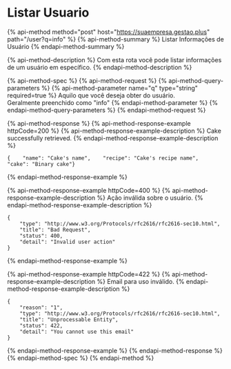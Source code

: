 # Listar Usuario

{% api-method method="post" host="https://suaempresa.gestao.plus" path="/user?q=info" %}
{% api-method-summary %}
Listar Informações de Usuário
{% endapi-method-summary %}

{% api-method-description %}
Com esta rota você pode listar informações de um usuário em específico.
{% endapi-method-description %}

{% api-method-spec %}
{% api-method-request %}
{% api-method-query-parameters %}
{% api-method-parameter name="q" type="string" required=true %}
Aquilo que você deseja obter do usuário.   
Geralmente preenchido como "info"
{% endapi-method-parameter %}
{% endapi-method-query-parameters %}
{% endapi-method-request %}

{% api-method-response %}
{% api-method-response-example httpCode=200 %}
{% api-method-response-example-description %}
Cake successfully retrieved.
{% endapi-method-response-example-description %}

```
{    "name": "Cake's name",    "recipe": "Cake's recipe name",    "cake": "Binary cake"}
```
{% endapi-method-response-example %}

{% api-method-response-example httpCode=400 %}
{% api-method-response-example-description %}
Ação inválida sobre o usuário.
{% endapi-method-response-example-description %}

```
{
    "type": "http://www.w3.org/Protocols/rfc2616/rfc2616-sec10.html",
    "title": "Bad Request",
    "status": 400,
    "detail": "Invalid user action"
}
```
{% endapi-method-response-example %}

{% api-method-response-example httpCode=422 %}
{% api-method-response-example-description %}
Email para uso inválido.
{% endapi-method-response-example-description %}

```
{
    "reason": "1",
    "type": "http://www.w3.org/Protocols/rfc2616/rfc2616-sec10.html",
    "title": "Unprocessable Entity",
    "status": 422,
    "detail": "You cannot use this email"
}
```
{% endapi-method-response-example %}
{% endapi-method-response %}
{% endapi-method-spec %}
{% endapi-method %}



